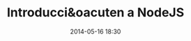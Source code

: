 ---
title: Introducci&oacuten a NodeJS
speakers: Diego Paez
categories: talks
date: 2014-05-16 18:30
---